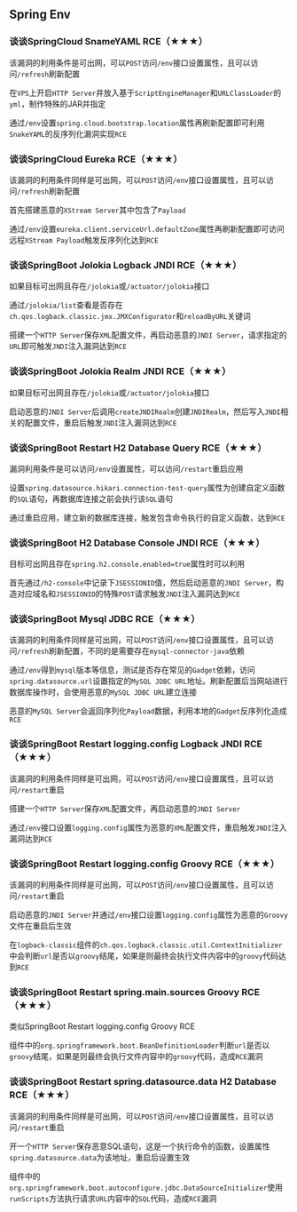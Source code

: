 ## Spring Env

### 谈谈SpringCloud SnameYAML RCE（★★★）

该漏洞的利用条件是可出网，可以`POST`访问`/env`接口设置属性，且可以访问`/refresh`刷新配置

在`VPS`上开启`HTTP Server`并放入基于`ScriptEngineManager`和`URLClassLoader`的`yml`，制作特殊的JAR并指定

通过`/env`设置`spring.cloud.bootstrap.location`属性再刷新配置即可利用`SnakeYAML`的反序列化漏洞实现`RCE`



### 谈谈SpringCloud Eureka RCE（★★★）

该漏洞的利用条件同样是可出网，可以`POST`访问`/env`接口设置属性，且可以访问`/refresh`刷新配置

首先搭建恶意的`XStream Server`其中包含了`Payload`

通过`/env`设置`eureka.client.serviceUrl.defaultZone`属性再刷新配置即可访问远程`XStream Payload`触发反序列化达到`RCE`



### 谈谈SpringBoot Jolokia Logback JNDI RCE（★★★）

如果目标可出网且存在`/jolokia`或`/actuator/jolokia`接口

通过`/jolokia/list`查看是否存在`ch.qos.logback.classic.jmx.JMXConfigurator`和`reloadByURL`关键词

搭建一个`HTTP Server`保存`XML`配置文件，再启动恶意的`JNDI Server`，请求指定的`URL`即可触发`JNDI`注入漏洞达到`RCE`



### 谈谈SpringBoot Jolokia Realm JNDI RCE（★★★）

如果目标可出网且存在`/jolokia`或`/actuator/jolokia`接口

启动恶意的`JNDI Server`后调用`createJNDIRealm`创建`JNDIRealm`，然后写入`JNDI`相关的配置文件，重启后触发`JNDI`注入漏洞达到`RCE`



### 谈谈SpringBoot Restart H2 Database Query RCE（★★★）

漏洞利用条件是可以访问`/env`设置属性，可以访问`/restart`重启应用

设置`spring.datasource.hikari.connection-test-query`属性为创建自定义函数的`SQL`语句，再数据库连接之前会执行该`SQL`语句

通过重启应用，建立新的数据库连接，触发包含命令执行的自定义函数，达到`RCE`



### 谈谈SpringBoot H2 Database Console JNDI RCE（★★★）

目标可出网且存在`spring.h2.console.enabled=true`属性时可以利用

首先通过`/h2-console`中记录下`JSESSIONID`值，然后启动恶意的`JNDI Server`，构造对应域名和`JSESSIONID`的特殊`POST`请求触发`JNDI`注入漏洞达到`RCE`



### 谈谈SpringBoot Mysql JDBC RCE（★★★）

该漏洞的利用条件同样是可出网，可以`POST`访问`/env`接口设置属性，且可以访问`/refresh`刷新配置，不同的是需要存在`mysql-connector-java`依赖

通过`/env`得到`mysql`版本等信息，测试是否存在常见的`Gadget`依赖，访问`spring.datasource.url`设置指定的`MySQL JDBC URL`地址。刷新配置后当网站进行数据库操作时，会使用恶意的`MySQL JDBC URL`建立连接

恶意的`MySQL Server`会返回序列化`Payload`数据，利用本地的`Gadget`反序列化造成`RCE`



### 谈谈SpringBoot Restart logging.config Logback JNDI RCE（★★★）

该漏洞的利用条件同样是可出网，可以`POST`访问`/env`接口设置属性，且可以访问`/restart`重启

搭建一个`HTTP Server`保存`XML`配置文件，再启动恶意的`JNDI Server`

通过`/env`接口设置`logging.config`属性为恶意的`XML`配置文件，重启触发`JNDI`注入漏洞达到`RCE`



### 谈谈SpringBoot Restart logging.config Groovy RCE（★★★）

该漏洞的利用条件同样是可出网，可以`POST`访问`/env`接口设置属性，且可以访问`/restart`重启

启动恶意的`JNDI Server`并通过`/env`接口设置`logging.config`属性为恶意的`Groovy`文件在重启后生效

在`logback-classic`组件的`ch.qos.logback.classic.util.ContextInitializer`中会判断`url`是否以`groovy`结尾，如果是则最终会执行文件内容中的`groovy`代码达到`RCE`




### 谈谈SpringBoot Restart spring.main.sources Groovy RCE（★★★）

类似SpringBoot Restart logging.config Groovy RCE

组件中的`org.springframework.boot.BeanDefinitionLoader`判断`url`是否以`groovy`结尾，如果是则最终会执行文件内容中的`groovy`代码，造成`RCE`漏洞



### 谈谈SpringBoot Restart spring.datasource.data H2 Database RCE（★★★）

该漏洞的利用条件同样是可出网，可以`POST`访问`/env`接口设置属性，且可以访问`/restart`重启

开一个`HTTP Server`保存恶意SQL语句，这是一个执行命令的函数，设置属性`spring.datasource.data`为该地址，重启后设置生效

组件中的`org.springframework.boot.autoconfigure.jdbc.DataSourceInitializer`使用`runScripts`方法执行请求`URL`内容中的`SQL`代码，造成`RCE`漏洞
